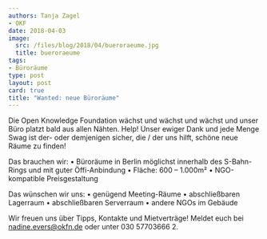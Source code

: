 ```yaml
---
authors: Tanja Zagel
- OKF
date: 2018-04-03
image:
  src: /files/blog/2018/04/bueroraeume.jpg
  title: bueroraeume
tags:
- Büroräume
type: post
layout: post
card: true
title: "Wanted: neue Büroräume" 
---
```


Die Open Knowledge Foundation wächst und wächst und wächst und unser Büro platzt bald aus allen Nähten. Help! Unser ewiger Dank und jede Menge Swag ist der- oder demjenigen sicher, die / der uns hilft, schöne neue Räume zu finden!

Das brauchen wir:
    • Büroräume in Berlin möglichst innerhalb des S-Bahn-Rings und mit guter Öffi-Anbindung
    • Fläche: 600 – 1.000m²
    • NGO-kompatible Preisgestaltung

Das wünschen wir uns:
    • genügend Meeting-Räume
    • abschließbaren Lagerraum
    • abschließbaren Serverraum
    • andere NGOs im Gebäude

Wir freuen uns über Tipps, Kontakte und Mietverträge! Meldet euch bei nadine.evers@okfn.de oder unter 030 57703666 2.
